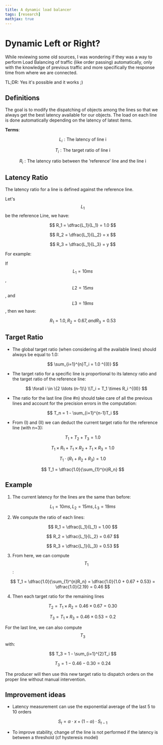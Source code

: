 ```yaml
---
title: A dynamic load balancer
tags: [research]
mathjax: true
---
```

# Dynamic Left or Right?

While reviewing some old sources, I was wondering if they was a way to perform Load Balancing
of traffic (like order passing) automatically, only with the knowledge of previous traffic and
more specifically the response time from where we are connected.  

TL;DR: Yes it's possible and it works ;)

## Definitions

The goal is to modify the dispatching of objects among the lines so that we always get the best latency 
available for our objects. The load on each line is done automatically depending on the latency of latest items.

**Terms**:

$$ 
L_i: \text{The latency of line i} 
$$  
    
$$ 
T_i: \text{The target ratio of line  i} 
$$  
    
$$ 
R_i: \text{The latency ratio between the 'reference' line and the line i} 
$$  

## Latency Ratio

The latency ratio for a line is defined against the reference line.

Let's $$L_1$$ be the reference Line, we have:

$$ 
R_1 = \dfrac{L_1}{L_1} = 1.0 
$$

$$ 
R_2 = \dfrac{L_1}{L_2} = x 
$$  

$$ 
R_3 = \dfrac{L_1}{L_3} = y 
$$  

For example:

If $$L_1 = 10ms$$, $$L2 = 15ms$$, and $$L3 = 19ms$$, then we have:

$$ 
R_1 = 1.0, R_2 = 0.67, and R_3 = 0.53
$$

## Target Ratio

- The global target ratio (when considering all the available lines) should always be equal to 1.0:

$$
\sum_{i=1}^{n}T_i = 1.0 ^{(I)}
$$

- The target ratio for a specific line is proportional to its latency ratio and the target ratio of the reference line:
    
    $$
    \forall i \in \{2 \ldots (n-1)\} \\T_i = T_1 \times R_i ^{(II)}
    $$
    
- The ratio for the last line (line #n) should take care of all the previous lines and account for the precision errors in the computation:

$$
T_n = 1 - \sum_{i=1}^{n-1}T_i
$$

- From (I) and (II) we can deduct the current target ratio for the reference line (with n=3):

$$
T_1 + T_2 + T_3 = 1.0
$$

$$
T_1 \times R_1 + T_1 \times R_2 + T_1 \times R_3 = 1.0
$$

$$
T_1 \cdot (R_1 + R_2 + R_3) = 1.0
$$

$$
T_1 = \dfrac{1.0}{\sum_{1}^{n}R_n}
$$

## Example

1. The current latency for the lines are the same than before:

$$
L_1 = 10ms, L_2 = 15ms, L_3 = 19ms
$$

2. We compute the ratio of each lines:

$$
R_1 = \dfrac{L_1}{L_1} = 1.00 
$$  

$$ 
R_2 = \dfrac{L_1}{L_2} = 0.67 
$$  

$$ 
R_3 = \dfrac{L_1}{L_3} = 0.53 
$$  


3. From here, we can compute $$T_1$$:

$$
T_1 = \dfrac{1.0}{\sum_{1}^{n}R_n} = \dfrac{1.0}{1.0 + 0.67 + 0.53} = \dfrac{1.0}{2.19} = 0.46
$$

4. Then each target ratio for the remaining lines

$$ 
T_2 = T_1 \times R_2 = 0.46 \times 0.67 = 0.30 
$$  

$$ 
T_3 = T_1 \times R_3 = 0.46 \times 0.53 = 0.2 
$$  

For the last line, we can also compute $$T_3$$ with:

$$ 
T_3 = 1 - \sum_{i=1}^{2}T_i 
$$  

$$ 
T_3 = 1 - 0.46 - 0.30 = 0.24 
$$

The producer will then use this new target ratio to dispatch orders on the proper line without manual intervention.

## Improvement ideas

- Latency measurement can use the exponential average of the last 5 to 10 orders

$$
S_t = \alpha \cdot x + (1 - \alpha) \cdot S_{t-1}
$$

- To improve stability, change of the line is not performed if the latency is between a threshold (cf hysteresis model)